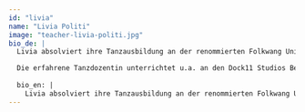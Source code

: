 ```yaml
---
id: "livia"
name: "Livia Politi"
image: "teacher-livia-politi.jpg"
bio_de: |
  Livia absolviert ihre Tanzausbildung an der renommierten Folkwang Universität der Künste in Essen unter der Leitung von Pina Bausch. Als Tänzerin, Choreografin und Choreografie Assistentin arbeitete sie in zahlreichen Projekte in Deutschland, U.S.A, Mexiko und Argentinien.

  Die erfahrene Tanzdozentin unterrichtet u.a. an den Dock11 Studios Berlin, Bildungsjahr Tanz von Seneca-Intensiv und assistiert beim Masterstudiengang für Choreografie der Udk Berlin.
  
  bio_en: |
    Livia absolviert ihre Tanzausbildung an der renommierten Folkwang Universität der Künste in Essen unter der Leitung von Pina Bausch. Als Tänzerin, Choreografin und Choreografie Assistentin arbeitete sie in zahlreichen Projekten in Deutschland, USA, Mexiko und Argentinien.
---
```

